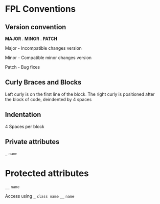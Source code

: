 # FPL Conventions

## Version convention
**MAJOR** . **MINOR** . **PATCH**

Major - Incompatible changes version

Minor - Compatible minor changes version

Patch - Bug fixes

## Curly Braces and Blocks
Left curly is on the first line of the block. The right curly is positioned after the block of code, deindented by 4 spaces

## Indentation
4 Spaces per block

## Private attributes
```_``` ```name```

# Protected attributes
```__``` ```name```

Access using ```_``` ```class name``` ```__``` ```name```
